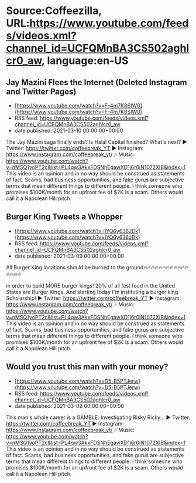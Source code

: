 # Source:Coffeezilla, URL:https://www.youtube.com/feeds/videos.xml?channel_id=UCFQMnBA3CS502aghlcr0_aw, language:en-US

## Jay Mazini Flees the Internet (Deleted Instagram and Twitter Pages)
 - [https://www.youtube.com/watch?v=F-4m7K8SIW0](https://www.youtube.com/watch?v=F-4m7K8SIW0)
 - RSS feed: https://www.youtube.com/feeds/videos.xml?channel_id=UCFQMnBA3CS502aghlcr0_aw
 - date published: 2021-03-10 00:00:00+00:00

The Jay Mazini saga finally ends? Is Halal Capital finished? What's next?
► Twitter: https://twitter.com/coffeebreak_YT
► Instagram: https://www.instagram.com/coffeebreak_yt/
🎶 Music: https://www.youtube.com/watch?v=nMSQ1yoPT2c&list=PL4qw3AkxFDSNhEgawXD1j6r0iN1072XIB&index=1
This video is an opinion and in no way should be construed as statements of fact. Scams, bad business opportunities, and fake gurus are subjective terms that mean different things to different people. I think someone who promises $100K/month for an upfront fee of $2K is a scam. Others would call it a Napolean Hill pitch.

## Burger King Tweets a Whopper
 - [https://www.youtube.com/watch?v=IYQ6y636JDk](https://www.youtube.com/watch?v=IYQ6y636JDk)
 - RSS feed: https://www.youtube.com/feeds/videos.xml?channel_id=UCFQMnBA3CS502aghlcr0_aw
 - date published: 2021-03-09 00:00:00+00:00

All Burger King locations should be burned to the ground🔥🔥🔥🔥🔥🔥🔥🔥🔥🔥🔥🔥🔥🔥🔥🔥

in order to build MORE burger kings! 20% of all fast food in the United States are Burger Kings. And starting today I'm instituting a burger king Scholarship!
► Twitter: https://twitter.com/coffeebreak_YT
► Instagram: https://www.instagram.com/coffeebreak_yt/
🎶 Music: https://www.youtube.com/watch?v=nMSQ1yoPT2c&list=PL4qw3AkxFDSNhEgawXD1j6r0iN1072XIB&index=1
This video is an opinion and in no way should be construed as statements of fact. Scams, bad business opportunities, and fake gurus are subjective terms that mean different things to different people. I think someone who promises $100K/month for an upfront fee of $2K is a scam. Others would call it a Napolean Hill pitch.

## Would you trust this man with your money?
 - [https://www.youtube.com/watch?v=D5-B5PTJerw](https://www.youtube.com/watch?v=D5-B5PTJerw)
 - RSS feed: https://www.youtube.com/feeds/videos.xml?channel_id=UCFQMnBA3CS502aghlcr0_aw
 - date published: 2021-03-09 00:00:00+00:00

This man's whole career is a GAMBLE. Investigating Risky Ricky...
► Twitter: https://twitter.com/coffeebreak_YT
► Instagram: https://www.instagram.com/coffeebreak_yt/
🎶 Music: https://www.youtube.com/watch?v=nMSQ1yoPT2c&list=PL4qw3AkxFDSNhEgawXD1j6r0iN1072XIB&index=1
This video is an opinion and in no way should be construed as statements of fact. Scams, bad business opportunities, and fake gurus are subjective terms that mean different things to different people. I think someone who promises $100K/month for an upfront fee of $2K is a scam. Others would call it a Napolean Hill pitch.

